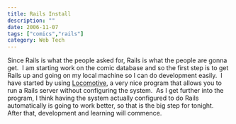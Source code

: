 ```yaml
---
title: Rails Install
description: ""
date: 2006-11-07
tags: ["comics","rails"]
category: Web Tech
---
```



Since Rails is what the people asked for, Rails is what the people are gonna get.&nbsp; I am starting work on the comic database and so the first step is to get Rails up and going on my local machine so I can do development easily.&nbsp; I have started by using <a href="https://web.archive.org/web/20131211172932/http://locomotive.raaum.org/">Locomotive</a>, a very nice program that allows you to run a Rails server without configuring the system.&nbsp; As I get further into the program, I think having the system actually configured to do Rails automatically is going to work better, so that is the big step for tonight.&nbsp; After that, development and learning will commence.
